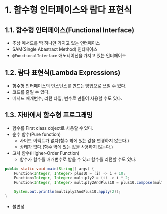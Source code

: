 # 1. 함수형 인터페이스와 람다 표현식

## 1.1. 함수형 인터페이스(Functional Interface)

- 추상 메서드를 딱 하나만 가지고 있는 인터페이스
- SAM(Single Abastract Method) 인터페이스
- `@FunctionalInterface` 애노테이션을 가지고 있는 인터페이스

## 1.2. 람다 표현식(Lambda Expressions)

- 함수형 인터페이스의 인스턴스를 만드는 방법으로 쓰일 수 있다.
- 코드를 줄일 수 있다.
- 메서드 매개변수, 리턴 타입, 변수로 만들어 사용할 수도 있다.

## 1.3. 자바에서 함수형 프로그래밍

- 함수를 First class object로 사용할 수 있다.
- 순수 함수(Pure function)
  - 사이드 이펙트가 없다(함수 밖에 있는 값을 변경하지 않는다.)
  - 상태가 없다.(함수 밖에 있는 값을 사용하지 않는다.)
- 고차 함수(Higher-Order Function)
  - 함수가 함수를 매개변수로 받을 수 있고 함수를 리턴할 수도 있다.

```java
public static void main(String[] args) {
    Function<Integer, Integer> plus10 = (i) -> i + 10;
    Function<Integer, Integer> multiply2 = (i) -> i * 2;
    Function<Integer, Integer> multiply2AndPlus10 = plus10.compose(multiply2);

    System.out.println(multiply2AndPlus10.apply(2));
}
```

- 불변성
